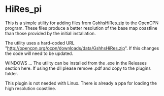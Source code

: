# HiRes_pi

This is a simple utility for adding files from GshhsHiRes.zip to the OpenCPN program. These files produce a better resolution of the 
base map coastline than those provided by the initial installation.

The utility uses a hard-coded URL "http://opencpn.org/ocpn/downloads/data/GshhsHiRes.zip". If this changes the code will need to be
updated.

WINDOWS ... The utility can be installed from the .exe in the Releases section here. If using the dll please remove .pdf and copy to
the plugins folder.

This plugin is not needed with Linux. There is already a ppa for loading the high resolution coastline. 
